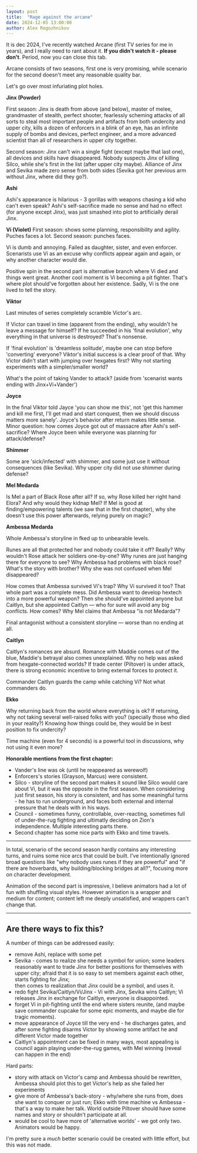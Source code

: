```yaml
---
layout: post
title:  "Rage against the arcane"
date: 2024-12-05 13:00:00
author: Alex Rogozhnikov
---
```


It is dec 2024, I've recently watched Arcane (first TV series for me in years),
and I really need to rant about it. 
**If you didn't watch it - please don't**. Period, now you can close this tab.

Arcane consists of two seasons, first one is very promising, 
while scenario for the second doesn't meet any reasonable quality bar.

Let's go over most infuriating plot holes.

**Jinx (Powder)**

First season: Jinx is death from above (and below), master of melee,  grandmaster of stealth, perfect shooter, 
fearlessly scheming attacks of all sorts to steal most important people and artifacts from both undercity and upper city, 
kills a dozen of enforcers in a blink of an eye, has an infinite supply of bombs and devices, perfect engineer, 
and a more advanced scientist than all of researchers in upper city together. 

Second season: Jinx can't win a single fight (except maybe that last one), all devices and skills have disappeared. 
Nobody suspects Jinx of killing Silco, while she's first in the list (after upper city maybe).
Alliance of Jinx and Sevika made zero sense from both sides (Sevika got her previous arm without Jinx, where did they go?).

**Ashi**

Ashi's appearance is hilarious - 3 gorillas with weapons chasing a kid who can't even speak? 
Ashi's self-sacrifice made no sense and had no effect (for anyone except Jinx), was just smashed into plot to artificially derail Jinx.


**Vi (Violet)**
First season: shows some planning, responsibility and agility. Puches faces a lot.
Second season: punches faces.

Vi is dumb and annoying. Failed as daughter, sister, and even enforcer. 
Scenarists use Vi as an excuse why conflicts appear again and again, or why another character would die.

Positive spin in the second part is alternative branch where Vi died and things went great.
Another cool moment is Vi becoming a pit fighter. 
That's where plot should've forgotten about her existence. 
Sadly, Vi is the one lived to tell the story.

**Viktor**

Last minutes of series completely scramble Victor's arc.

If Victor can travel in time (apparent from the ending), why wouldn't he leave a message for himself? 
If he succeeded in his 'final evolution',  why everything in that universe is destroyed? That's nonsense.

If 'final evolution' is 'dreamless solitude', maybe one can stop before 'converting' everyone? Viktor's initial success is a clear proof of that. 
Why Victor didn't start with jumping over hexgates first? Why not starting experiments with a simpler/smaller world?

What's the point of taking Vander to attack? (aside from 'scenarist wants ending with Jinx+Vi+Vander')

**Joyce**

In the final Viktor told Jayce 'you can show me this', not 'get this hammer and kill me first, I'll get mad and start conquest, then we should discuss matters more sanely'.
Joyce's behavior after return makes little sense.
Minor question: how comes Joyce got out of massacre after Ashi's self-sacrifice? 
Where Joyce been while everyone was planning for attack/defense? 

**Shimmer**

Some are 'sick/infected' with shimmer, and some just use it without consequences (like Sevika).
Why upper city did not use shimmer during defense?

**Mel Medarda**

Is Mel a part of Black Rose after all? If so, why Rose killed her right hand Elora?
And why would they kidnap Mel?
If Mel is good at finding/empowering talents (we saw that in the first chapter), 
why she doesn't use this power afterwards, relying purely on magic?

**Ambessa Medarda**

Whole Ambessa's storyline in fked up to unbearable levels.

Runes are all that protected her and nobody could take it off? Really? Why wouldn't Rose attack her soldiers one-by-one? Why runes are just hanging there for everyone to see?
Why Ambessa had problems with black rose? What's the story with brother?
Why she was not confused when Mel disappeared?

How comes that Ambessa survived Vi's trap? Why Vi survived it too? That whole part was a complete mess.
Did Ambessa want to develop hextech into a more powerful weapon? Then she should've appointed anyone but Caitlyn, but she appointed Caitlyn — who for sure will avoid any big conflicts. How comes?
Why Mel claims that Ambessa "is not Medarda"?

Final antagonist without a consistent storyline — worse than no ending at all.

**Caitlyn**

Caitlyn's romances are absurd. Romance with Maddie comes out of the blue, Maddie's betrayal also comes unexplained. 
Why no help was asked from hexgate-connected worlds? If trade center (Piltover) is under attack, there is strong economic incentive to bring external forces to protect it.

Commander Caitlyn guards the camp while catching Vi? Not what commanders do. 

**Ekko**

Why returning back from the world where everything is ok?
If returning, why not taking several well-raised folks with you? (specially those who died in your reality?) Knowing how things could be, they would be in best position to fix undercity?

Time machine (even for 4 seconds) is a powerful tool in discussions, why not using it even more?


**Honorable mentions from the first chapter:**

- Vander's line was ok (until he reappeared as werewolf)
- Enforcers's stories (Grayson, Marcus) were consistent.
- Silco - storyline of the second part makes it sound like Silco would care about Vi, but it was the opposite in the first season. When considering just first season, his story is consistent, and has some meaningful turns - he has to run underground, and faces both external and internal pressure that he deals with in his ways.
- Council - sometimes funny, controllable, over-reacting, sometimes full of under-the-rug fighting and ultimatly deciding on Zion's independence.
  Multiple interesting parts there.
- Second chapter has some nice parts with Ekko and time travels.

---

In total, scenario of the second season hardly contains any interesting turns, and ruins some nice arcs that could be built. I've intentionally ignored broad questions like "why nobody uses runes if they are powerful" and "if there are hoverbards, why building/blocking bridges at all?", focusing more on character development.

Animation of the second part is impressive, I believe animators had a lot of fun with shuffling visual styles. 
However animation is a wrapper and medium for content; content left me deeply unsatisfied, and wrappers can't change that.

---

## Are there ways to fix this?

A number of things can be addressed easily:

- remove Ashi, replace with some pet
- Sevika - comes to realize she needs a symbol for union; 
  some leaders reasonably want to trade Jinx for better positions for themselves with upper city;
  afraid that it is so easy to set members against each other, starts fighting for Jinx;  
  then comes to realization that Jinx could be a symbol, and uses it. 
- redo fight Sevika/Caitlyn/Vi/Jinx - Vi with Jinx, Sevika wins Caitlyn; 
  Vi releases Jinx in exchange for Caitlyn, everyone is disappointed.
- forget Vi in pit-fighting until the end where sisters reunite,
  (and maybe save commander cupcake for some epic moments, and maybe die for tragic moments).
- move appearance of Joyce till the very end - he discharges gates, 
  and after some fighting disarms Victor by showing some artifact he and different Victor made together
- Caitlyn's appointment can be fixed in many ways, 
  most appealing is council again playing under-the-rug games, with Mel winning 
  (reveal can happen in the end)

Hard parts:

- story with attack on Victor's camp and Ambessa should be rewritten, 
  Ambessa should plot this to get Victor's help as she failed her experiments
- give more of Ambessa's back-story - why/where she runs from, 
  does she want to conquer or just run; 
  Ekko with time machine vs Ambessa - that's a way to make her talk.
  World outside Piltover should have some names and story or shouldn't participate at all.
- would be cool to have more of 'alternative worlds' - we got only two. Animators would be happy.

I'm pretty sure a _much_ better scenario could be created with little effort,
but this was not made.


